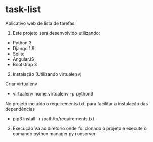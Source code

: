 # task-list
Aplicativo web de lista de tarefas

1. Este projeto será desenvolvido utilizando:

* Python 3
* Django 1.9
* Sqlite
* AngularJS
* Bootstrap 3

2. Instalação (Utilizando virtualenv)

  Criar virtualenv
  * virtualenv nome_virtualenv -p python3
  
  No projeto incluído o requirements.txt, para facilitar a instalação das dependências
  * pip3 install -r /path/to/requirements.txt

3. Execução
  Vá ao diretorio onde foi clonado o projeto e execute o comando
  python manager.py runserver
  
